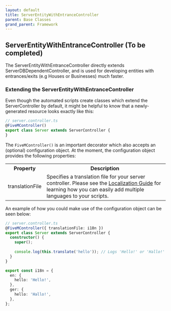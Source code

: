 ```yaml
---
layout: default
title: ServerEntityWithEntranceController
parent: Base Classes
grand_parent: Framework
---
```


## ServerEntityWithEntranceController (To be completed)
The ServerEntityWithEntranceController directly extends ServerDBDependentController, and is used for developing entities with entrances/exits (e.g Houses or Businesses) much faster.

### [](#extending)Extending the ServerEntityWithEntranceController
Even though the automated scripts create classes which extend the ServerController by default, it might be helpful to know that a newly-generated resource looks exactly like this:
```ts
// server.controller.ts
@FiveMController()
export class Server extends ServerController {
}
```

The `FiveMController()` is an important decorator which also accepts an (optional) configuration object. At the moment, the configuration object provides the following properties:

<table>
  <tr>
    <th>Property</th>
    <th>Description</th>
  </tr>
  <tr>
    <td>translationFile</td>
    <td>Specifies a translation file for your server controller. Please see the <a href="#">Localization Guide</a> for learning how you can easily add multiple languages to your scripts.</td>
  </tr>
</table>

An example of how you could make use of the configuration object can be seen below:
```ts
// server.controller.ts
@FiveMController({ translationFile: i18n })
export class Server extends ServerController {
  constructor() {
    super();
    
    console.log(this.translate('hello')); // Logs 'Hello!' or 'Hallo!' based on the player's language
  }
}

export const i18n = {
  en: {
    hello: 'Hello!',
  },
  ger: {
    hello: 'Hallo!',
  },
};
```
